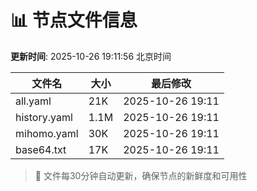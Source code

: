 # 📊 节点文件信息

**更新时间**: 2025-10-26 19:11:56 北京时间

| 文件名 | 大小 | 最后修改 |
|--------|------|----------|
| all.yaml | 21K | 2025-10-26 19:11 |
| history.yaml | 1.1M | 2025-10-26 19:11 |
| mihomo.yaml | 30K | 2025-10-26 19:11 |
| base64.txt | 17K | 2025-10-26 19:11 |

> 🔄 文件每30分钟自动更新，确保节点的新鲜度和可用性
